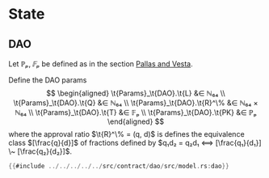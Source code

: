 # State

## DAO

Let $ℙₚ, 𝔽ₚ$ be defined as in the section [Pallas and Vesta](../../crypto-schemes.md#pallas-and-vesta).

Define the DAO params
$$ \begin{aligned}
  \t{Params}_\t{DAO}.\t{L} &∈ ℕ₆₄ \\
  \t{Params}_\t{DAO}.\t{Q} &∈ ℕ₆₄ \\
  \t{Params}_\t{DAO}.\t{R}^\% &∈ ℕ₆₄ × ℕ₆₄ \\
  \t{Params}_\t{DAO}.\t{T} &∈ 𝔽ₚ \\
  \t{Params}_\t{DAO}.\t{PK} &∈ ℙₚ
\end{aligned} $$
where the approval ratio $\t{R}^\% = (q, d)$ is defines the equivalence
class $[\frac{q}{d}]$ of fractions defined by $q₁d₂ = q₂d₁ ⟺  [\frac{q₁}{d₁}] \~ [\frac{q₂}{d₂}]$.

```rust
{{#include ../../../../../src/contract/dao/src/model.rs:dao}}
```

